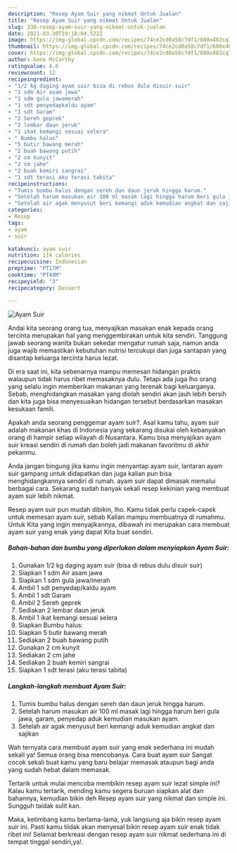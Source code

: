 ```yaml
---
description: "Resep Ayam Suir yang nikmat Untuk Jualan"
title: "Resep Ayam Suir yang nikmat Untuk Jualan"
slug: 338-resep-ayam-suir-yang-nikmat-untuk-jualan
date: 2021-03-30T19:18:04.522Z
image: https://img-global.cpcdn.com/recipes/74ce2cd0a58c7df1/680x482cq70/ayam-suir-foto-resep-utama.jpg
thumbnail: https://img-global.cpcdn.com/recipes/74ce2cd0a58c7df1/680x482cq70/ayam-suir-foto-resep-utama.jpg
cover: https://img-global.cpcdn.com/recipes/74ce2cd0a58c7df1/680x482cq70/ayam-suir-foto-resep-utama.jpg
author: Gene McCarthy
ratingvalue: 4.6
reviewcount: 12
recipeingredient:
- "1/2 kg daging ayam suir bisa di rebus dulu disuir suir"
- "1 sdm Air asam jawa"
- "1 sdm gula jawamerah"
- "1 sdt penyedapkaldu ayam"
- "1 sdt Garam"
- "2 Sereh geprek"
- "2 lembar daun jeruk"
- "1 ikat kemangi sesuai selera"
- " Bumbu halus"
- "5 butir bawang merah"
- "2 buah bawang putih"
- "2 cm kunyit"
- "2 cm jahe"
- "2 buah kemiri sangrai"
- "1 sdt terasi aku terasi tabita"
recipeinstructions:
- "Tumis bumbu halus dengan sereh dan daun jeruk hingga harum."
- "Setelah harum masukan air 100 ml masak lagi hingga harum beri gula jawa, garam, penyedap aduk kemudian masukan ayam."
- "Setelah air agak menyusut beri kemangi aduk kemudian angkat dan sajikan"
categories:
- Resep
tags:
- ayam
- suir

katakunci: ayam suir 
nutrition: 114 calories
recipecuisine: Indonesian
preptime: "PT17M"
cooktime: "PT49M"
recipeyield: "3"
recipecategory: Dessert

---
```



![Ayam Suir](https://img-global.cpcdn.com/recipes/74ce2cd0a58c7df1/680x482cq70/ayam-suir-foto-resep-utama.jpg)

Andai kita seorang orang tua, menyajikan masakan enak kepada orang tercinta merupakan hal yang menggembirakan untuk kita sendiri. Tanggung jawab seorang  wanita bukan sekedar mengatur rumah saja, namun anda juga wajib memastikan kebutuhan nutrisi tercukupi dan juga santapan yang disantap keluarga tercinta harus lezat.

Di era  saat ini, kita sebenarnya mampu memesan hidangan praktis walaupun tidak harus ribet memasaknya dulu. Tetapi ada juga lho orang yang selalu ingin memberikan makanan yang terenak bagi keluarganya. Sebab, menghidangkan masakan yang diolah sendiri akan jauh lebih bersih dan kita juga bisa menyesuaikan hidangan tersebut berdasarkan masakan kesukaan famili. 



Apakah anda seorang penggemar ayam suir?. Asal kamu tahu, ayam suir adalah makanan khas di Indonesia yang sekarang disukai oleh kebanyakan orang di hampir setiap wilayah di Nusantara. Kamu bisa menyajikan ayam suir kreasi sendiri di rumah dan boleh jadi makanan favoritmu di akhir pekanmu.

Anda jangan bingung jika kamu ingin menyantap ayam suir, lantaran ayam suir gampang untuk didapatkan dan juga kalian pun bisa menghidangkannya sendiri di rumah. ayam suir dapat dimasak memalui berbagai cara. Sekarang sudah banyak sekali resep kekinian yang membuat ayam suir lebih nikmat.

Resep ayam suir pun mudah dibikin, lho. Kamu tidak perlu capek-capek untuk memesan ayam suir, sebab Kalian mampu membuatnya di rumahmu. Untuk Kita yang ingin menyajikannya, dibawah ini merupakan cara membuat ayam suir yang enak yang dapat Kita buat sendiri.

<!--inarticleads1-->

##### Bahan-bahan dan bumbu yang diperlukan dalam menyiapkan Ayam Suir:

1. Gunakan 1/2 kg daging ayam suir (bisa di rebus dulu disuir suir)
1. Siapkan 1 sdm Air asam jawa
1. Siapkan 1 sdm gula jawa/merah
1. Ambil 1 sdt penyedap/kaldu ayam
1. Ambil 1 sdt Garam
1. Ambil 2 Sereh geprek
1. Sediakan 2 lembar daun jeruk
1. Ambil 1 ikat kemangi sesuai selera
1. Siapkan  Bumbu halus:
1. Siapkan 5 butir bawang merah
1. Sediakan 2 buah bawang putih
1. Gunakan 2 cm kunyit
1. Sediakan 2 cm jahe
1. Sediakan 2 buah kemiri sangrai
1. Siapkan 1 sdt terasi (aku terasi tabita)




<!--inarticleads2-->

##### Langkah-langkah membuat Ayam Suir:

1. Tumis bumbu halus dengan sereh dan daun jeruk hingga harum.
1. Setelah harum masukan air 100 ml masak lagi hingga harum beri gula jawa, garam, penyedap aduk kemudian masukan ayam.
1. Setelah air agak menyusut beri kemangi aduk kemudian angkat dan sajikan




Wah ternyata cara membuat ayam suir yang enak sederhana ini mudah sekali ya! Semua orang bisa mencobanya. Cara buat ayam suir Sangat cocok sekali buat kamu yang baru belajar memasak ataupun bagi anda yang sudah hebat dalam memasak.

Tertarik untuk mulai mencoba membikin resep ayam suir lezat simple ini? Kalau kamu tertarik, mending kamu segera buruan siapkan alat dan bahannya, kemudian bikin deh Resep ayam suir yang nikmat dan simple ini. Sungguh taidak sulit kan. 

Maka, ketimbang kamu berlama-lama, yuk langsung aja bikin resep ayam suir ini. Pasti kamu tiidak akan menyesal bikin resep ayam suir enak tidak ribet ini! Selamat berkreasi dengan resep ayam suir nikmat sederhana ini di tempat tinggal sendiri,ya!.

